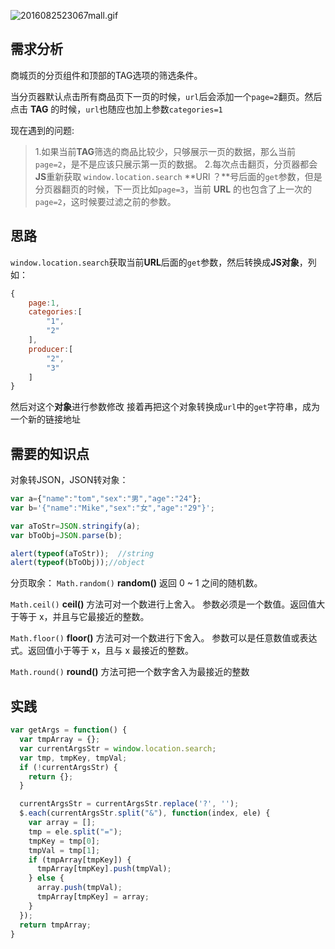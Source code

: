 ![2016082523067mall.gif](https://ohv0hyr4v.qnssl.com/2016082523067mall.gif)

<!-- more -->

## 需求分析
商城页的分页组件和顶部的TAG选项的筛选条件。

当分页器默认点击所有商品页下一页的时候，`url`后会添加一个`page=2`翻页。然后点击 **TAG** 的时候，`url`也随应也加上参数`categories=1`

现在遇到的问题:
> 1.如果当前**TAG**筛选的商品比较少，只够展示一页的数据，那么当前`page=2`，是不是应该只展示第一页的数据。
> 2.每次点击翻页，分页器都会**JS**重新获取 `window.location.search` **URl ？**号后面的`get`参数，但是分页器翻页的时候，下一页比如`page=3`，当前 **URL** 的也包含了上一次的`page=2`，这时候要过滤之前的参数。


## 思路
`window.location.search`获取当前**URL**后面的`get`参数，然后转换成**JS对象**，列如：

```js
{
	page:1,
	categories:[
		"1",
		"2"
	],
	producer:[
		"2",
		"3"
	]
}
```
然后对这个**对象**进行参数修改
接着再把这个对象转换成`url`中的`get`字符串，成为一个新的链接地址

## 需要的知识点
对象转JSON，JSON转对象：

```js
var a={"name":"tom","sex":"男","age":"24"};
var b='{"name":"Mike","sex":"女","age":"29"}';

var aToStr=JSON.stringify(a);
var bToObj=JSON.parse(b);

alert(typeof(aToStr));  //string
alert(typeof(bToObj));//object
```

分页取余：
`Math.random()`
**random()**
返回 0 ~ 1 之间的随机数。

`Math.ceil()`
**ceil()** 方法可对一个数进行上舍入。
参数必须是一个数值。返回值大于等于 x，并且与它最接近的整数。

`Math.floor()`
**floor()** 方法可对一个数进行下舍入。
参数可以是任意数值或表达式。返回值小于等于 x，且与 x 最接近的整数。

`Math.round()`
**round()** 方法可把一个数字舍入为最接近的整数


## 实践

```js
var getArgs = function() {
  var tmpArray = {};
  var currentArgsStr = window.location.search;
  var tmp, tmpKey, tmpVal;
  if (!currentArgsStr) {
    return {};
  }

  currentArgsStr = currentArgsStr.replace('?', '');
  $.each(currentArgsStr.split("&"), function(index, ele) {
    var array = [];
    tmp = ele.split("=");
    tmpKey = tmp[0];
    tmpVal = tmp[1];
    if (tmpArray[tmpKey]) {
      tmpArray[tmpKey].push(tmpVal);
    } else {
      array.push(tmpVal);
      tmpArray[tmpKey] = array;
    }
  });
  return tmpArray;
}
```

